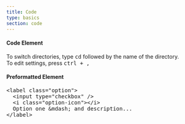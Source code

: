 ```yaml
---
title: Code
type: basics
section: code
---
```


<h4>Code Element</h4>

To switch directories, type <kbd>cd</kbd> followed by the name of the directory.<br>
To edit settings, press <kbd><kbd>ctrl</kbd> + <kbd>,</kbd></kbd>

<h4>Preformatted Element</h4>

<pre class="highlight">
<span class="nt">&lt;label</span> <span class="na">class=</span><span class="s">"option"</span><span class="nt">&gt;</span>
  <span class="nt">&lt;input</span> <span class="na">type=</span><span class="s">"checkbox"</span> <span class="nt">/&gt;</span>
  <span class="nt">&lt;i</span> <span class="na">class=</span><span class="s">"option-icon"</span><span class="nt">&gt;&lt;/i&gt;</span>
  Option one <span class="ni">&amp;mdash;</span> and description...
<span class="nt">&lt;/label&gt;</span>
</pre>